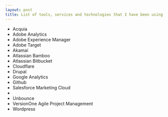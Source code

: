 ```yaml
---
layout: post
title: List of tools, services and technologies that I have been using in 2016
---
```


<ul>
<li>Acquia</li>
<li>Adobe Analytics</li>
<li>Adobe Experience Manager</li>
<li>Adobe Target</li>
<li>Akamai</li>
<li>Atlassian Bamboo</li>
<li>Atlassian Bitbucket</li>
<li>Cloudflare</li>
<li>Drupal</li>
<li>Google Analytics</li>
<li>Github</li>
<li>Salesforce Marketing Cloud<li>
<li>Unbounce</li>
<li>VersionOne Agile Project Management</li>
<li>Wordpress</li>
</ul>
<p style="clear:both;">&nbsp;</p>
